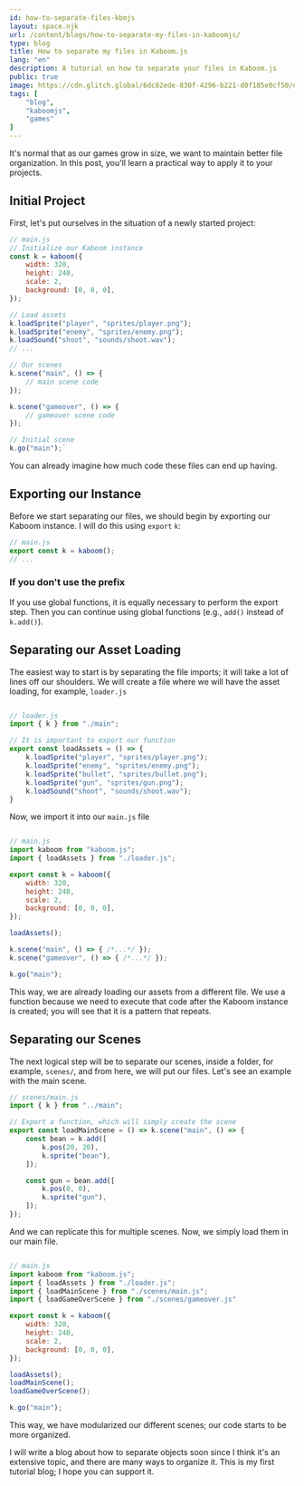 ```yaml
---
id: how-to-separate-files-kbmjs
layout: space.njk
url: /content/blogs/how-to-separate-my-files-in-kaboomjs/
type: blog
title: How to separate my files in Kaboom.js
lang: "en"
description: A tutorial on how to separate your files in Kaboom.js
public: true
image: https://cdn.glitch.global/6dc82ede-830f-4296-b221-d0f185e0cf50/ea1106d2-a4eb-49db-837a-c49b3a3a1bdc.image.png?v=1705955046911
tags: [
    "blog",
    "kaboomjs",
    "games"
]
---
```


It's normal that as our games grow in size, we want to maintain better file organization. In this post, you'll learn a practical way to apply it to your projects.

## Initial Project

First, let's put ourselves in the situation of a newly started project:

```js
// main.js
// Initialize our Kaboom instance
const k = kaboom({
    width: 320,
    height: 240,
    scale: 2,
    background: [0, 0, 0],
});

// Load assets
k.loadSprite("player", "sprites/player.png");
k.loadSprite("enemy", "sprites/enemy.png");
k.loadSound("shoot", "sounds/shoot.wav");
// ...

// Our scenes
k.scene("main", () => {
    // main scene code
});

k.scene("gameover", () => {
    // gameover scene code
});

// Initial scene
k.go("main");` 
```
You can already imagine how much code these files can end up having.

## Exporting our Instance
Before we start separating our files, we should begin by exporting our Kaboom instance. I will do this using `export` `k`:

```js
// main.js
export const k = kaboom();
// ...
```

### If you don't use the prefix

If you use global functions, it is equally necessary to perform the export step. Then you can continue using global functions (e.g., `add()` instead of `k.add()`).

## Separating our Asset Loading

The easiest way to start is by separating the file imports; it will take a lot of lines off our shoulders. We will create a file where we will have the asset loading, for example, `loader.js`

```js

// loader.js
import { k } from "./main";

// It is important to export our function
export const loadAssets = () => {
    k.loadSprite("player", "sprites/player.png");
    k.loadSprite("enemy", "sprites/enemy.png");
    k.loadSprite("bullet", "sprites/bullet.png");
    k.loadSprite("gun", "sprites/gun.png");
    k.loadSound("shoot", "sounds/shoot.wav");
}
```

Now, we import it into our `main.js` file

```js

// main.js
import kaboom from "kaboom.js";
import { loadAssets } from "./loader.js";

export const k = kaboom({
    width: 320,
    height: 240,
    scale: 2,
    background: [0, 0, 0],
});

loadAssets();

k.scene("main", () => { /*...*/ });
k.scene("gameover", () => { /*...*/ });

k.go("main");
```

This way, we are already loading our assets from a different file. We use a function because we need to execute that code after the Kaboom instance is created; you will see that it is a pattern that repeats.

## Separating our Scenes

The next logical step will be to separate our scenes, inside a folder, for example, `scenes/`, and from here, we will put our files. Let's see an example with the main scene.

```js
// scenes/main.js
import { k } from "../main";

// Export a function, which will simply create the scene
export const loadMainScene = () => k.scene("main", () => {
    const bean = k.add([
        k.pos(20, 20),
        k.sprite("bean"),
    ]);

    const gun = bean.add([
        k.pos(0, 0),
        k.sprite("gun"),
    ]);
});
```

And we can replicate this for multiple scenes. Now, we simply load them in our main file.

```js

// main.js
import kaboom from "kaboom.js";
import { loadAssets } from "./loader.js";
import { loadMainScene } from "./scenes/main.js";
import { loadGameOverScene } from "./scenes/gameover.js"

export const k = kaboom({
    width: 320,
    height: 240,
    scale: 2,
    background: [0, 0, 0],
});

loadAssets();
loadMainScene();
loadGameOverScene();

k.go("main");
```

This way, we have modularized our different scenes; our code starts to be more organized.

I will write a blog about how to separate objects soon since I think it's an extensive topic, and there are many ways to organize it. This is my first tutorial blog; I hope you can support it.

